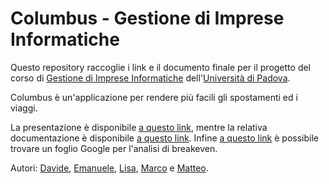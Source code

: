 # Columbus - Gestione di Imprese Informatiche

Questo repository raccoglie i link e il documento finale per il progetto del corso di [Gestione di Imprese Informatiche](http://informatica.math.unipd.it/laureamagistrale/gestionediimpreseinformatiche.html) dell'[Università di Padova](http://www.unipd.it/).

Columbus è un'applicazione per rendere più facili gli spostamenti ed i viaggi.

La presentazione è disponibile [a questo link](https://prezi.com/gi7stlsubc5_/colummmmbbbuuss/), mentre la relativa documentazione è disponibile [a questo link](https://github.com/Augugrumi/columbus/raw/pdf/columbus.pdf). Infine [a questo link](https://docs.google.com/spreadsheets/d/1zD1LCMn1RHIBwzdvNObTNjRJNThSL4FOBSejC4m8Fto/edit?usp=sharing) è possibile trovare un foglio Google per l'analisi di breakeven.

Autori: [Davide](https://github.com/Polpetta), [Emanuele](https://github.com/EmanueleC), [Lisa](https://github.com/lisaparma),  [Marco](https://github.com/mzanella) e [Matteo](https://github.com/mdipirro). 
